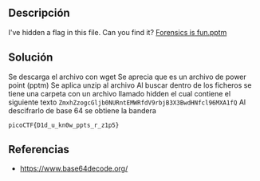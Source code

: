 ## Descripción
I've hidden a flag in this file. Can you find it? [Forensics is fun.pptm](https://mercury.picoctf.net/static/52da699e0f203321c7c90ab56ea912d8/Forensics%20is%20fun.pptm)

## Solución
Se descarga el archivo con wget
Se aprecia que es un archivo de power point (pptm)
Se aplica unzip al archivo
Al buscar dentro de los ficheros se tiene una carpeta con un archivo llamado hidden el cual contiene el siguiente texto `ZmxhZzogcGljb0NURntEMWRfdV9rbjB3X3BwdHNfcl96MXA1fQ`
Al descifrarlo de base 64 se obtiene la bandera

```
picoCTF{D1d_u_kn0w_ppts_r_z1p5}
```

## Referencias
* https://www.base64decode.org/